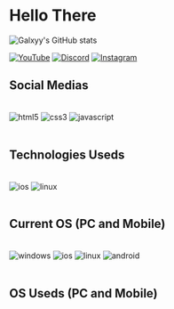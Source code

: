 
### <h1>Hello There</h1>

![Galxyy's GitHub stats](https://github-readme-stats.vercel.app/api?username=Galxyy&show_icons=true&theme=tokyonight)

[![YouTube](https://img.shields.io/badge/YouTube-FF0000?style=for-the-badge&logo=youtube&logoColor=white)](https://www.youtube.com/channel/UCeNyYSNJctqj5TDZueROwvQ)
[![Discord](https://img.shields.io/badge/Discord-7289DA?style=for-the-badge&logo=discord&logoColor=white)](https://discord.com/users/955558458961301514)
[![Instagram](https://img.shields.io/badge/Instagram-E4405F?style=for-the-badge&logo=instagram&logoColor=white)](https://www.instagram.com/mano._.gui/)

## Social Medias
<div style="display: inline_block"><br/>
  <img align="center" alt="html5" src="https://img.shields.io/badge/HTML5-E34F26?style=for-the-badge&logo=html5&logoColor=white" />
  <img align="center" alt="css3" src="https://img.shields.io/badge/CSS3-1572B6?style=for-the-badge&logo=css3&logoColor=white"/>
  <img align="center" alt="javascript" src="https://img.shields.io/badge/JavaScript-F7DF1E?style=for-the-badge&logo=javascript&logoColor=black"/>
</div><br/>

## Technologies Useds
<div style="display: inline_block"><br/>
  <img align="center" alt="ios" src="https://img.shields.io/badge/iOS-000000?style=for-the-badge&logo=ios&logoColor=white" />
  <img align="center" alt="linux" src="https://img.shields.io/badge/Linux-FCC624?style=for-the-badge&logo=linux&logoColor=black" />
  <div><br/>

## Current OS (PC and Mobile)
<div style="display: inline_block"><br/>
  <img align="center" alt="windows" src="https://img.shields.io/badge/Windows-0078D6?style=for-the-badge&logo=windows&logoColor=white" />
  <img align="center" alt="ios" src="https://img.shields.io/badge/iOS-000000?style=for-the-badge&logo=ios&logoColor=white" />
  <img align="center" alt="linux" src="https://img.shields.io/badge/Linux-FCC624?style=for-the-badge&logo=linux&logoColor=black" />
  <img align="center" alt="android" src="https://img.shields.io/badge/Android-3DDC84?style=for-the-badge&logo=android&logoColor=white">
</div><br/>

## OS Useds (PC and Mobile)
